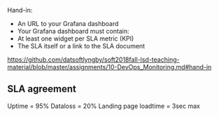 Hand-in:
* An URL to your Grafana dashboard
* Your Grafana dashboard must contain:
* At least one widget per SLA metric (KPI)
* The SLA itself or a link to the SLA document

https://github.com/datsoftlyngby/soft2018fall-lsd-teaching-material/blob/master/assignments/10-DevOps_Monitoring.md#hand-in

## SLA agreement

Uptime = 95%
Dataloss = 20%
Landing page loadtime = 3sec max
